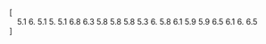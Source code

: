 <br>[<br>&emsp;5.1 6.  5.1 5.  5.1 6.8 6.3 5.8 5.8 5.8 5.3 6.  5.8 6.1 5.9 5.9 6.5 6.1
 6.  6.5<br>]<br>